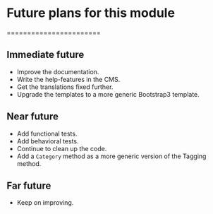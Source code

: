 # Future plans for this module
=======================

## Immediate future

* Improve the documentation.
* Write the help-features in the CMS.
* Get the translations fixed further.
* Upgrade the templates to a more generic Bootstrap3 template.

## Near future

* Add functional tests.
* Add behavioral tests.
* Continue to clean up the code.
* Add a `Category` method as a more generic version of the Tagging method.

## Far future

* Keep on improving.